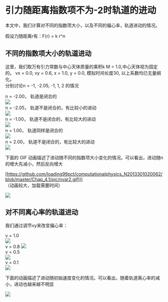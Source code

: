 
# 引力随距离指数项不为-2时轨道的进动 #

本文中，我们计算对不同的指数项大小，以及不同的偏心率，轨道进动的情况。   

假设力随距离r有：F(r) = k r^n   

## 不同的指数项大小的轨道进动 ##

这里，我们取万有引力常数与中心天体质量的乘积k M = 1.0,中心天体视为固定的。 vx = 0.0, vy = 0.6, x = 1.0, y = 0.0, 模拟时间长度30, 以上系数均已无量纲化。   
分别讨论n = -1, -2.05, -1, 1, 2 的情况

n = -2.00， 轨道是闭合的   
![](https://raw.githubusercontent.com/loading99pct/computationalphysics_N2013301020062/master/Chap_4.1/pic/difn1.png)   
n = -2.05， 轨道不是闭合的，有比较小的进动    
![](https://raw.githubusercontent.com/loading99pct/computationalphysics_N2013301020062/master/Chap_4.1/pic/difn2.png)   
n = -1.00， 轨道不是闭合的，有比较大的进动   
![](https://raw.githubusercontent.com/loading99pct/computationalphysics_N2013301020062/master/Chap_4.1/pic/difn3.png)   
n = 1.00， 轨道同样是闭合的   
![](https://raw.githubusercontent.com/loading99pct/computationalphysics_N2013301020062/master/Chap_4.1/pic/difn4.png)   
n = 2.00， 轨道不是闭合的，有比较大的进动   
![](https://raw.githubusercontent.com/loading99pct/computationalphysics_N2013301020062/master/Chap_4.1/pic/difn5.png)   

下面的 GIF 动画描述了进动随不同的指数项大小变化的情况。可以看出，进动随n的增大先减小，然后反向增大   

[https://github.com/loading99pct/computationalphysics_N2013301020062/blob/master/Chap_4.1/pic/nvar2.gif]()   
（动画较大，加载需要时间）      

![](https://raw.githubusercontent.com/loading99pct/computationalphysics_N2013301020062/master/Chap_4.1/pic/nvar2.gif)

## 对不同离心率的轨道进动 ##

我们通过调节vy来改变偏心率：   

v = 1.0   
![](https://raw.githubusercontent.com/loading99pct/computationalphysics_N2013301020062/master/Chap_4.1/pic/difv4.png)   
v = 0.8
![](https://raw.githubusercontent.com/loading99pct/computationalphysics_N2013301020062/master/Chap_4.1/pic/difv3.png)   
v = 0.5  
![](https://raw.githubusercontent.com/loading99pct/computationalphysics_N2013301020062/master/Chap_4.1/pic/difv2.png)   
v = 0.1  
![](https://raw.githubusercontent.com/loading99pct/computationalphysics_N2013301020062/master/Chap_4.1/pic/difv1.png)   

下面的动画描述了进动随初始速度变化的情况。可以看出，随着轨道离心率的减小，进动也越来越不明显   

![](https://raw.githubusercontent.com/loading99pct/computationalphysics_N2013301020062/master/Chap_4.1/pic/vvar.gif)
